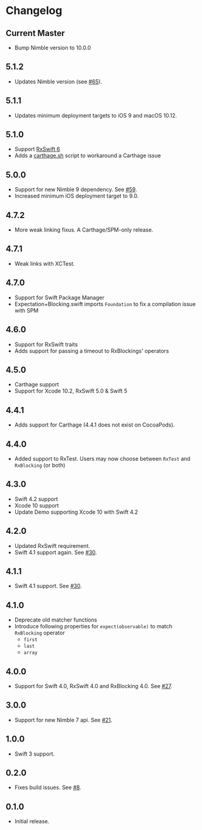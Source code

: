 # Changelog

## Current Master

- Bump Nimble version to 10.0.0

## 5.1.2

- Updates Nimble version (see [#65](https://github.com/RxSwiftCommunity/RxNimble/pull/65)).

## 5.1.1

- Updates minimum deployment targets to iOS 9 and macOS 10.12.

## 5.1.0

- Support [RxSwift 6](https://dev.to/freak4pc/what-s-new-in-rxswift-6-2nog)
- Adds a [carthage.sh](https://github.com/Carthage/Carthage/issues/3019#issuecomment-665136323) script to workaround a Carthage issue

## 5.0.0

- Support for new Nimble 9 dependency. See [#59](https://github.com/RxSwiftCommunity/RxNimble/pull/59).
- Increased minimum iOS deployment target to 9.0.

## 4.7.2

- More weak linking fixus. A Carthage/SPM-only release.

## 4.7.1

- Weak links with XCTest.

## 4.7.0

- Support for Swift Package Manager
- Expectation+Blocking.swift imports `Foundation` to fix a compilation issue with SPM

## 4.6.0

- Support for RxSwift traits
- Adds support for passing a timeout to RxBlockings' operators

## 4.5.0

- Carthage support
- Support for Xcode 10.2, RxSwift 5.0 & Swift 5

## 4.4.1

- Adds support for Carthage (4.4.1 does not exist on CocoaPods).

## 4.4.0

- Added support to RxTest. Users may now choose between `RxTest` and `RxBlocking` (or both)

## 4.3.0

- Swift 4.2 support
- Xcode 10 support
- Update Demo supporting Xcode 10 with Swift 4.2

## 4.2.0

- Updated RxSwift requirement.
- Swift 4.1 support again. See [#30](https://github.com/RxSwiftCommunity/RxNimble/pull/31).

## 4.1.1

- Swift 4.1 support. See [#30](https://github.com/RxSwiftCommunity/RxNimble/issues/30).

## 4.1.0

- Deprecate old matcher functions
- Introduce following properties for `expect(observable)` to match `RxBlocking` operator
  - `first`
  - `last`
  - `array`

## 4.0.0

- Support for Swift 4.0, RxSwift 4.0 and RxBlocking 4.0. See [#27](https://github.com/RxSwiftCommunity/RxNimble/pull/27).

## 3.0.0

- Support for new Nimble 7 api. See [#21](https://github.com/RxSwiftCommunity/RxNimble/pull/21).

## 1.0.0

- Swift 3 support.

## 0.2.0

- Fixes build issues. See [#8](https://github.com/RxSwiftCommunity/RxNimble/pull/8).

## 0.1.0

- Initial release.
